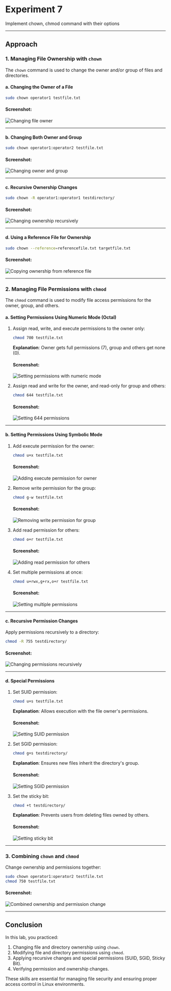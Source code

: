 # Experiment 7
Implement chown, chmod command with their options

---

## Approach

### 1. Managing File Ownership with `chown`
The `chown` command is used to change the owner and/or group of files and directories.

#### a. Changing the Owner of a File
```bash
sudo chown operator1 testfile.txt
```

#### Screenshot:
![Changing file owner](screenshots/chown_basic.png)

---

#### b. Changing Both Owner and Group
```bash
sudo chown operator1:operator2 testfile.txt
```

#### Screenshot:
![Changing owner and group](screenshots/chown_owner_group.png)

---

#### c. Recursive Ownership Changes
```bash
sudo chown -R operator1:operator1 testdirectory/
```

#### Screenshot:
![Changing ownership recursively](screenshots/chown_recursive.png)

---

#### d. Using a Reference File for Ownership
```bash
sudo chown --reference=referencefile.txt targetfile.txt
```

#### Screenshot:
![Copying ownership from reference file](screenshots/chown_reference.png)

---

### 2. Managing File Permissions with `chmod`
The `chmod` command is used to modify file access permissions for the owner, group, and others.

#### a. Setting Permissions Using Numeric Mode (Octal)
1. Assign read, write, and execute permissions to the owner only:
   ```bash
   chmod 700 testfile.txt
   ```
   **Explanation**: Owner gets full permissions (7), group and others get none (0).

   #### Screenshot:
   ![Setting permissions with numeric mode](screenshots/chmod_numeric.png)

2. Assign read and write for the owner, and read-only for group and others:
   ```bash
   chmod 644 testfile.txt
   ```

   #### Screenshot:
   ![Setting 644 permissions](screenshots/chmod_644.png)

---

#### b. Setting Permissions Using Symbolic Mode
1. Add execute permission for the owner:
   ```bash
   chmod u+x testfile.txt
   ```

   #### Screenshot:
   ![Adding execute permission for owner](screenshots/chmod_user_x.png)

2. Remove write permission for the group:
   ```bash
   chmod g-w testfile.txt
   ```

   #### Screenshot:
   ![Removing write permission for group](screenshots/chmod_group_w.png)

3. Add read permission for others:
   ```bash
   chmod o+r testfile.txt
   ```

   #### Screenshot:
   ![Adding read permission for others](screenshots/chmod_others_r.png)

4. Set multiple permissions at once:
   ```bash
   chmod u+rwx,g+rx,o+r testfile.txt
   ```

   #### Screenshot:
   ![Setting multiple permissions](screenshots/chmod_multiple.png)

---

#### c. Recursive Permission Changes
Apply permissions recursively to a directory:
```bash
chmod -R 755 testdirectory/
```

#### Screenshot:
![Changing permissions recursively](screenshots/chmod_recursive.png)

---

#### d. Special Permissions
1. Set SUID permission:
   ```bash
   chmod u+s testfile.txt
   ```
   **Explanation**: Allows execution with the file owner's permissions.

   #### Screenshot:
   ![Setting SUID permission](screenshots/chmod_suid.png)

2. Set SGID permission:
   ```bash
   chmod g+s testdirectory/
   ```
   **Explanation**: Ensures new files inherit the directory's group.

   #### Screenshot:
   ![Setting SGID permission](screenshots/chmod_sgid.png)

3. Set the sticky bit:
   ```bash
   chmod +t testdirectory/
   ```
   **Explanation**: Prevents users from deleting files owned by others.

   #### Screenshot:
   ![Setting sticky bit](screenshots/chmod_sticky.png)

---

### 3. Combining `chown` and `chmod`
Change ownership and permissions together:
```bash
sudo chown operator1:operator2 testfile.txt
chmod 750 testfile.txt
```

#### Screenshot:
![Combined ownership and permission change](screenshots/chown_chmod_combined.png)

---

## Conclusion
In this lab, you practiced:
1. Changing file and directory ownership using `chown`.
2. Modifying file and directory permissions using `chmod`.
3. Applying recursive changes and special permissions (SUID, SGID, Sticky Bit).
4. Verifying permission and ownership changes.

These skills are essential for managing file security and ensuring proper access control in Linux environments.
